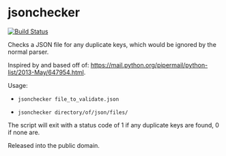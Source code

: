 jsonchecker
====
[![Build Status](https://travis-ci.org/legoktm/jsonchecker.svg?branch=master)](https://travis-ci.org/legoktm/jsonchecker)

Checks a JSON file for any duplicate keys, which would be ignored by the normal
parser.

Inspired by and based off of:
<https://mail.python.org/pipermail/python-list/2013-May/647954.html>.

Usage:

* ```jsonchecker file_to_validate.json```

* ```jsonchecker directory/of/json/files/```

The script will exit with a status code of 1 if any duplicate keys are found,
0 if none are.

Released into the public domain.
